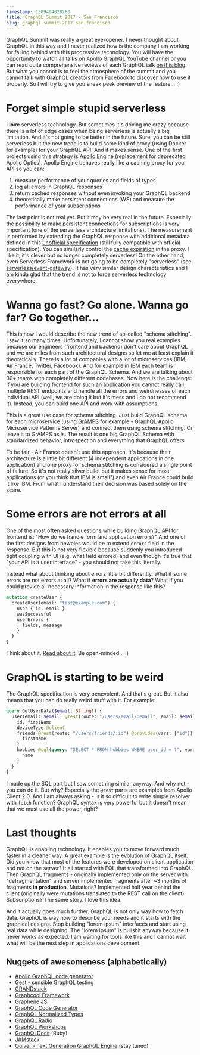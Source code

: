 ```yaml
---
timestamp: 1509494028280
title: GraphQL Summit 2017 - San Francisco
slug: graphql-summit-2017-san-francisco
---
```


GraphQL Summit was really a great eye-opener. I never thought about GraphQL in this way and I never realized how is the company I am working for falling behind with this progressive technology. You will have the opportunity to watch all talks on [Apollo GraphQL YouTube channel](https://www.youtube.com/channel/UC0pEW_GOrMJ23l8QcrGdKSw/feed) or you can read quite comprehensive reviews of each GraphQL talk [on this blog](https://about.sourcegraph.com/graphql/). But what you cannot is to feel the atmosphere of the summit and you cannot talk with GraphQL creators from Facebook to discover how to use it properly. So I will try to give you sneak peek preview of the feature... :)

# Forget simple stupid serverless

I **love** serverless technology. But sometimes it's driving me crazy because there is a lot of edge cases when being serverless is actually a big limitation. And it's not going to be better in the future. Sure, you can be still serverless but the new trend is to build some kind of proxy (using Docker for example) for your GraphQL API. And it makes sense. One of the first projects using this strategy is [Apollo Engine](https://www.apollographql.com/engine/) (replacement for deprecated Apollo Optics). Apollo Engine behaves really like a caching proxy for your API so you can:

1. measure performance of your queries and fields of types
2. log all errors in GraphQL responses
3. return cached responses without even invoking your GraphQL backend
4. theoretically make persistent connections (WS) and measure the performance of your subscriptions

The last point is not real yet. But it may be very real in the future. Especially the possibility to make persistent connections for subscriptions is very important (one of the serverless architecture limitations). The measurement is performed by extending the GraphQL response with additional metadata defined in this [unofficial specification](https://github.com/apollographql/apollo-tracing) (still fully compatible with official specification). You can similarly control the [cache expiration](https://github.com/apollographql/apollo-cache-control) in the proxy. I like it, it's clever but no longer completely serverless! On the other hand, even Serverless Framework is not going to be completely "serverless" (see [serverless/event-gateway](https://github.com/serverless/event-gateway)). It has very similar design characteristics and I am kinda glad that the trend is not to force serverless technology everywhere.

# Wanna go fast? Go alone. Wanna go far? Go together...

This is how I would describe the new trend of so-called "schema stitching". I saw it so many times. Unfortunately, I cannot show you real examples because our engineers (frontend and backend) don't care about GraphQL and we are miles from such architectural designs so let me at least explain it theoretically. There is a lot of companies with a lot of microservices (IBM, Air France, Twitter, Facebook). And for example in IBM each team is responsible for each part of the GraphQL Schema. And we are talking about 30+ teams with completely different codebases. Now here is the challenge: if you are building frontend for such an application you cannot really call multiple REST endpoints and handle all the errors and weirdnesses of each individual API (well, we are doing it but it's mess and I do not recommend it). Instead, you can build one API and work with assumptions.

This is a great use case for schema stitching. Just build GraphQL schema for each microservice (using [GrAMPS](https://gramps-graphql.github.io/gramps-express/) for example - GraphQL Apollo Microservice Patterns Server) and connect them using schema stitching. Or leave it to GrAMPS as is. The result is one big GraphQL Schema with standardized behavior, introspection and everything that GraphQL offers.

To be fair - Air France doesn't use this approach. It's because their architecture is a little bit different (4 independent applications in one application) and one proxy for schema stitching is considered a single point of failure. So it's not really silver bullet but it makes sense for most applications (or you think that IBM is small?) and even Air France could build it like IBM. From what I understand their decision was based solely on the scare.

# Some errors are not errors at all

One of the most often asked questions while building GraphQL API for frontend is: "How do we handle form and application errors?" And one of the first designs from newbies would be to extend `errors` field in the response. But this is not very flexible because suddenly you introduced tight coupling with UI (e.g. what field errored) and even though it's true that "your API is a user interface" - you should not take this literally.

Instead what about thinking about errors little bit differently. What if some errors are not errors at all? What if **errors are actually data**? What if you could provide all necessary information in the response like this?

```graphql
mutation createUser {
  createUser(email: "test@example.com") {
    user { id, email }
    wasSuccessful
    userErrors {
      fields, message
    }
  }
}
```

Think about it. [Read about it](https://about.sourcegraph.com/graphql/what-went-wrong-best-practices-for-surfacing-error-messages-in-a-graphql-api/). Be open-minded... :)

# GraphQL is starting to be weird

The GraphQL specification is very benevolent. And that's great. But it also means that you can do really weird stuff with it. For example:

```graphql
query GetUserData($email: String!) {
  user(email: $email) @rest(route: "/users/email/:email", email: $email) {
    id, firstName
    deviceType @client
    friends @rest(route: "/users/friends/:id") @provides(vars: ["id"]) {
      firstName
    }
    hobbies @sql(query: "SELECT * FROM hobbies WHERE user_id = ?", variables: ...) {
      name
    }
  }
}
```

I made up the SQL part but I saw something similar anyway. And why not - you can do it. But why? Especially the `@rest` parts are examples from Apollo Client 2.0. And I am always asking - is it so difficult to write simple resolver with `fetch` function? GraphQL syntax is very powerful but it doesn't mean that we must use all the power, right?

# Last thoughts

GraphQL is enabling technology. It enables you to move forward much faster in a cleaner way. A great example is the evolution of GraphQL itself. Did you know that most of the features were developed on client application and not on the server? It all started with FQL that transformed into GraphQL. Then GraphQL fragments - originally implemented only on the server with "defragmentation" and server implemented fragments after ~3 months of fragments **in production**. Mutations? Implemented half year behind the client (originally were mutations translated to the REST call on the client). Subscriptions? The same story. I love this idea.

And it actually goes much further. GraphQL is not only way how to fetch data. GraphQL is way how to describe your needs and it starts with the graphical designs. Stop building "lorem ipsum" interfaces and start using real data while designing. The "lorem ipsum" is bullshit anyway because it never works as expected. I am waiting for tools like this and I cannot wait what will be the next step in applications development.

## Nuggets of awesomeness (alphabetically)

- [Apollo GraphQL code generator](https://github.com/apollographql/apollo-codegen)
- [Gest - sensible GraphQL testing](https://github.com/mfix22/gest)
- [GRANDstack](http://grandstack.io/)
- [Graphcool Framework](https://github.com/graphcool/framework)
- [Graphene JS](http://graphene-js.org/)
- [GraphQL Code Generator](https://github.com/dotansimha/graphql-code-generator)
- [GraphQL Normalized Types](https://github.com/mfix22/gnt)
- [GraphQL Radio](https://graphqlradio.com/)
- [GraphQL Workshops](http://graphqlworkshops.com/)
- [GraphQLDocs](https://github.com/gjtorikian/graphql-docs) (Ruby)
- [JAMstack](https://jamstack.org/)
- [Quiver - next Generation GraphQL Engine](http://graphql-quiver.com/) (stay tuned)
